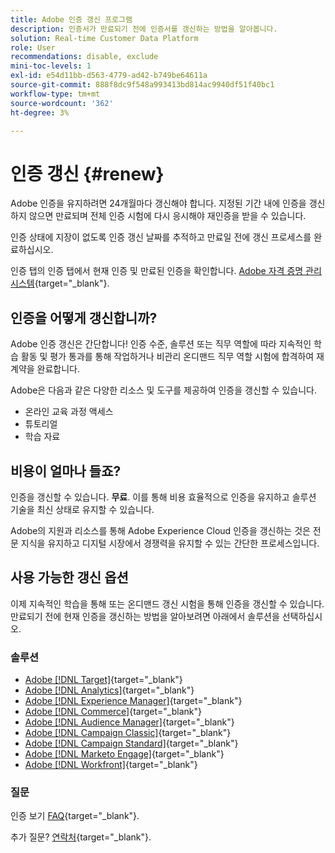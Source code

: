 ```yaml
---
title: Adobe 인증 갱신 프로그램
description: 인증서가 만료되기 전에 인증서를 갱신하는 방법을 알아봅니다.
solution: Real-time Customer Data Platform
role: User
recommendations: disable, exclude
mini-toc-levels: 1
exl-id: e54d11bb-d563-4779-ad42-b749be64611a
source-git-commit: 888f8dc9f548a993413bd814ac9940df51f40bc1
workflow-type: tm+mt
source-wordcount: '362'
ht-degree: 3%

---
```


# 인증 갱신 {#renew}

Adobe 인증을 유지하려면 24개월마다 갱신해야 합니다. 지정된 기간 내에 인증을 갱신하지 않으면 만료되며 전체 인증 시험에 다시 응시해야 재인증을 받을 수 있습니다.

인증 상태에 지장이 없도록 인증 갱신 날짜를 추적하고 만료일 전에 갱신 프로세스를 완료하십시오.

인증 탭의 인증 탭에서 현재 인증 및 만료된 인증을 확인합니다. [Adobe 자격 증명 관리 시스템](https://www.certmetrics.com/adobe/candidate/cert_summary.aspx){target="_blank"}.

## 인증을 어떻게 갱신합니까?

Adobe 인증 갱신은 간단합니다! 인증 수준, 솔루션 또는 직무 역할에 따라 지속적인 학습 활동 및 평가 통과를 통해 작업하거나 비관리 온디맨드 직무 역할 시험에 합격하여 재계약을 완료합니다.

Adobe은 다음과 같은 다양한 리소스 및 도구를 제공하여 인증을 갱신할 수 있습니다.

* 온라인 교육 과정 액세스
* 튜토리얼
* 학습 자료

## 비용이 얼마나 들죠?

인증을 갱신할 수 있습니다. **무료**. 이를 통해 비용 효율적으로 인증을 유지하고 솔루션 기술을 최신 상태로 유지할 수 있습니다.

Adobe의 지원과 리소스를 통해 Adobe Experience Cloud 인증을 갱신하는 것은 전문 지식을 유지하고 디지털 시장에서 경쟁력을 유지할 수 있는 간단한 프로세스입니다.

## 사용 가능한 갱신 옵션

이제 지속적인 학습을 통해 또는 온디맨드 갱신 시험을 통해 인증을 갱신할 수 있습니다. 만료되기 전에 현재 인증을 갱신하는 방법을 알아보려면 아래에서 솔루션을 선택하십시오.

### 솔루션

* [Adobe [!DNL Target]](https://experienceleague.adobe.com/docs/certification/certification/technical-certifications/at/at-renew.html){target="_blank"}
* [Adobe [!DNL Analytics]](https://experienceleague.adobe.com/docs/certification/certification/technical-certifications/aa/aa-renew.html){target="_blank"}
* [Adobe [!DNL Experience Manager]](https://experienceleague.adobe.com/docs/certification/certification/technical-certifications/aem/aem-renew.html){target="_blank"}
* [Adobe [!DNL Commerce]](https://experienceleague.adobe.com/docs/certification/certification/technical-certifications/ac/ac-renew.html){target="_blank"}
* [Adobe [!DNL Audience Manager]](https://experienceleague.adobe.com/docs/certification/certification/technical-certifications/aam/aam-renew.html){target="_blank"}
* [Adobe [!DNL Campaign Classic]](https://experienceleague.adobe.com/docs/certification/certification/technical-certifications/acc/acc-renew.html){target="_blank"}
* [Adobe [!DNL Campaign Standard]](https://experienceleague.adobe.com/docs/certification/certification/technical-certifications/acs/acs-renew.html){target="_blank"}
* [Adobe [!DNL Marketo Engage]](https://experienceleague.adobe.com/docs/certification/certification/technical-certifications/ame/ame-renew.html){target="_blank"}
* [Adobe [!DNL Workfront]](https://experienceleague.adobe.com/docs/certification/program/technical-certifications/aw/aw-renew.html){target="_blank"}

### 질문

인증 보기 [FAQ](https://experienceleague.adobe.com/docs/certification/certification/faq.html){target="_blank"}.

추가 질문? [연락처](mailto:certif@adobe.com){target="_blank"}.
